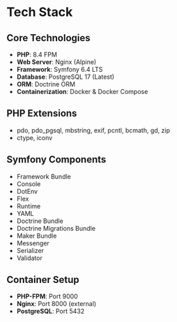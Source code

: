 # Tech Stack

## Core Technologies

- **PHP**: 8.4 FPM
- **Web Server**: Nginx (Alpine)
- **Framework**: Symfony 6.4 LTS
- **Database**: PostgreSQL 17 (Latest)
- **ORM**: Doctrine ORM
- **Containerization**: Docker & Docker Compose

## PHP Extensions

- pdo, pdo_pgsql, mbstring, exif, pcntl, bcmath, gd, zip
- ctype, iconv

## Symfony Components

- Framework Bundle
- Console
- DotEnv
- Flex
- Runtime
- YAML
- Doctrine Bundle
- Doctrine Migrations Bundle
- Maker Bundle
- Messenger
- Serializer
- Validator

## Container Setup

- **PHP-FPM**: Port 9000
- **Nginx**: Port 8000 (external)
- **PostgreSQL**: Port 5432